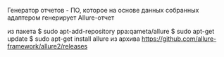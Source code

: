 Генератор отчетов - ПО, которое на основе данных собранных адаптером генерирует Allure-отчет 

из пакета 
$ sudo apt-add-repository ppa:qameta/allure 
$ sudo apt-get update $ sudo apt-get install allure 
из архива 
https://github.com/allure-framework/allure2/releases